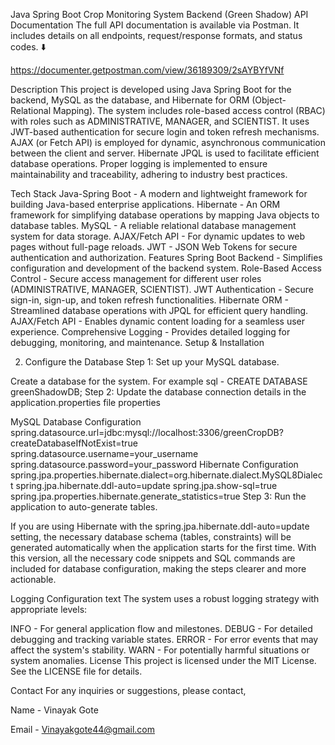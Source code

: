 Java Spring Boot Crop Monitoring System Backend (Green Shadow)
API Documentation
The full API documentation is available via Postman. It includes details on all endpoints, request/response formats, and status codes. ⬇️

https://documenter.getpostman.com/view/36189309/2sAYBYfVNf

Description
This project is developed using Java Spring Boot for the backend, MySQL as the database, and Hibernate for ORM (Object-Relational Mapping). The system includes role-based access control (RBAC) with roles such as ADMINISTRATIVE, MANAGER, and SCIENTIST. It uses JWT-based authentication for secure login and token refresh mechanisms. AJAX (or Fetch API) is employed for dynamic, asynchronous communication between the client and server. Hibernate JPQL is used to facilitate efficient database operations. Proper logging is implemented to ensure maintainability and traceability, adhering to industry best practices.

Tech Stack
Java-Spring Boot - A modern and lightweight framework for building Java-based enterprise applications.
Hibernate - An ORM framework for simplifying database operations by mapping Java objects to database tables.
MySQL - A reliable relational database management system for data storage.
AJAX/Fetch API - For dynamic updates to web pages without full-page reloads.
JWT - JSON Web Tokens for secure authentication and authorization.
Features
Spring Boot Backend - Simplifies configuration and development of the backend system.
Role-Based Access Control - Secure access management for different user roles (ADMINISTRATIVE, MANAGER, SCIENTIST).
JWT Authentication - Secure sign-in, sign-up, and token refresh functionalities.
Hibernate ORM - Streamlined database operations with JPQL for efficient query handling.
AJAX/Fetch API - Enables dynamic content loading for a seamless user experience.
Comprehensive Logging - Provides detailed logging for debugging, monitoring, and maintenance.
Setup & Installation

2. Configure the Database
Step 1: Set up your MySQL database.

Create a database for the system. For example sql - CREATE DATABASE greenShadowDB;
Step 2: Update the database connection details in the application.properties file properties

MySQL Database Configuration
spring.datasource.url=jdbc:mysql://localhost:3306/greenCropDB?createDatabaseIfNotExist=true
spring.datasource.username=your_username
spring.datasource.password=your_password
Hibernate Configuration
spring.jpa.properties.hibernate.dialect=org.hibernate.dialect.MySQL8Dialect
spring.jpa.hibernate.ddl-auto=update
spring.jpa.show-sql=true
spring.jpa.properties.hibernate.generate_statistics=true
Step 3: Run the application to auto-generate tables.

If you are using Hibernate with the spring.jpa.hibernate.ddl-auto=update setting, the necessary database schema (tables, constraints) will be generated automatically when the application starts for the first time.
With this version, all the necessary code snippets and SQL commands are included for database configuration, making the steps clearer and more actionable.

Logging Configuration
text The system uses a robust logging strategy with appropriate levels:

INFO - For general application flow and milestones.
DEBUG - For detailed debugging and tracking variable states.
ERROR - For error events that may affect the system's stability.
WARN - For potentially harmful situations or system anomalies.
License
This project is licensed under the MIT License. See the LICENSE file for details.

Contact
For any inquiries or suggestions, please contact,

Name - Vinayak Gote

Email - Vinayakgote44@gmail.com
